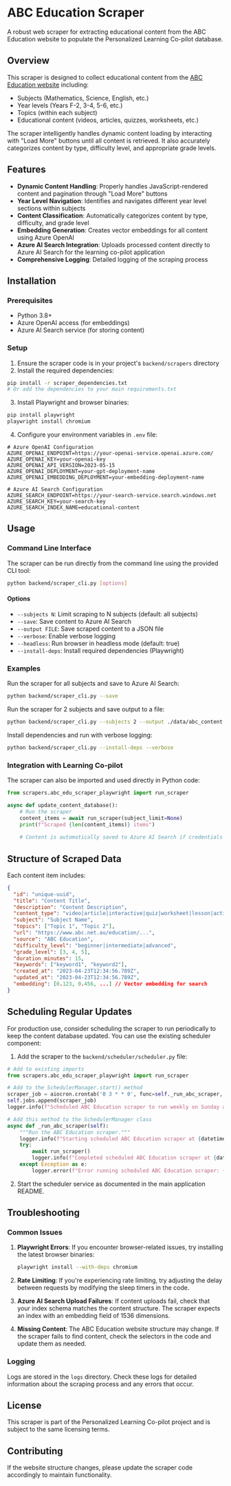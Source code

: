 # ABC Education Scraper

A robust web scraper for extracting educational content from the ABC Education website to populate the Personalized Learning Co-pilot database.

## Overview

This scraper is designed to collect educational content from the [ABC Education website](https://www.abc.net.au/education/subjects-and-topics) including:

- Subjects (Mathematics, Science, English, etc.)
- Year levels (Years F-2, 3-4, 5-6, etc.)
- Topics (within each subject)
- Educational content (videos, articles, quizzes, worksheets, etc.)

The scraper intelligently handles dynamic content loading by interacting with "Load More" buttons until all content is retrieved. It also accurately categorizes content by type, difficulty level, and appropriate grade levels.

## Features

- **Dynamic Content Handling**: Properly handles JavaScript-rendered content and pagination through "Load More" buttons
- **Year Level Navigation**: Identifies and navigates different year level sections within subjects
- **Content Classification**: Automatically categorizes content by type, difficulty, and grade level
- **Embedding Generation**: Creates vector embeddings for all content using Azure OpenAI
- **Azure AI Search Integration**: Uploads processed content directly to Azure AI Search for the learning co-pilot application
- **Comprehensive Logging**: Detailed logging of the scraping process

## Installation

### Prerequisites

- Python 3.8+
- Azure OpenAI access (for embeddings)
- Azure AI Search service (for storing content)

### Setup

1. Ensure the scraper code is in your project's `backend/scrapers` directory
2. Install the required dependencies:

```bash
pip install -r scraper_dependencies.txt
# Or add the dependencies to your main requirements.txt
```

3. Install Playwright and browser binaries:

```bash
pip install playwright
playwright install chromium
```

4. Configure your environment variables in `.env` file:

```
# Azure OpenAI Configuration
AZURE_OPENAI_ENDPOINT=https://your-openai-service.openai.azure.com/
AZURE_OPENAI_KEY=your-openai-key
AZURE_OPENAI_API_VERSION=2023-05-15
AZURE_OPENAI_DEPLOYMENT=your-gpt-deployment-name
AZURE_OPENAI_EMBEDDING_DEPLOYMENT=your-embedding-deployment-name

# Azure AI Search Configuration
AZURE_SEARCH_ENDPOINT=https://your-search-service.search.windows.net
AZURE_SEARCH_KEY=your-search-key
AZURE_SEARCH_INDEX_NAME=educational-content
```

## Usage

### Command Line Interface

The scraper can be run directly from the command line using the provided CLI tool:

```bash
python backend/scraper_cli.py [options]
```

#### Options

- `--subjects N`: Limit scraping to N subjects (default: all subjects)
- `--save`: Save content to Azure AI Search
- `--output FILE`: Save scraped content to a JSON file
- `--verbose`: Enable verbose logging
- `--headless`: Run browser in headless mode (default: true)
- `--install-deps`: Install required dependencies (Playwright)

### Examples

Run the scraper for all subjects and save to Azure AI Search:

```bash
python backend/scraper_cli.py --save
```

Run the scraper for 2 subjects and save output to a file:

```bash
python backend/scraper_cli.py --subjects 2 --output ./data/abc_content.json
```

Install dependencies and run with verbose logging:

```bash
python backend/scraper_cli.py --install-deps --verbose
```

### Integration with Learning Co-pilot

The scraper can also be imported and used directly in Python code:

```python
from scrapers.abc_edu_scraper_playwright import run_scraper

async def update_content_database():
    # Run the scraper
    content_items = await run_scraper(subject_limit=None)
    print(f"Scraped {len(content_items)} items")
    
    # Content is automatically saved to Azure AI Search if credentials are provided
```

## Structure of Scraped Data

Each content item includes:

```json
{
  "id": "unique-uuid",
  "title": "Content Title",
  "description": "Content Description",
  "content_type": "video|article|interactive|quiz|worksheet|lesson|activity",
  "subject": "Subject Name",
  "topics": ["Topic 1", "Topic 2"],
  "url": "https://www.abc.net.au/education/...",
  "source": "ABC Education",
  "difficulty_level": "beginner|intermediate|advanced",
  "grade_level": [3, 4, 5],
  "duration_minutes": 15,
  "keywords": ["keyword1", "keyword2"],
  "created_at": "2023-04-23T12:34:56.789Z",
  "updated_at": "2023-04-23T12:34:56.789Z",
  "embedding": [0.123, 0.456, ...] // Vector embedding for search
}
```

## Scheduling Regular Updates

For production use, consider scheduling the scraper to run periodically to keep the content database updated. You can use the existing scheduler component:

1. Add the scraper to the `backend/scheduler/scheduler.py` file:

```python
# Add to existing imports
from scrapers.abc_edu_scraper_playwright import run_scraper

# Add to the SchedulerManager.start() method
scraper_job = aiocron.crontab('0 3 * * 0', func=self._run_abc_scraper, start=True)
self.jobs.append(scraper_job)
logger.info(f"Scheduled ABC Education scraper to run weekly on Sunday at 3 AM")

# Add this method to the SchedulerManager class
async def _run_abc_scraper(self):
    """Run the ABC Education scraper."""
    logger.info(f"Starting scheduled ABC Education scraper at {datetime.now()}")
    try:
        await run_scraper()
        logger.info(f"Completed scheduled ABC Education scraper at {datetime.now()}")
    except Exception as e:
        logger.error(f"Error running scheduled ABC Education scraper: {e}")
```

2. Start the scheduler service as documented in the main application README.

## Troubleshooting

### Common Issues

1. **Playwright Errors**: If you encounter browser-related issues, try installing the latest browser binaries:
   ```bash
   playwright install --with-deps chromium
   ```

2. **Rate Limiting**: If you're experiencing rate limiting, try adjusting the delay between requests by modifying the sleep timers in the code.

3. **Azure AI Search Upload Failures**: If content uploads fail, check that your index schema matches the content structure. The scraper expects an index with an embedding field of 1536 dimensions.

4. **Missing Content**: The ABC Education website structure may change. If the scraper fails to find content, check the selectors in the code and update them as needed.

### Logging

Logs are stored in the `logs` directory. Check these logs for detailed information about the scraping process and any errors that occur.

## License

This scraper is part of the Personalized Learning Co-pilot project and is subject to the same licensing terms.

## Contributing

If the website structure changes, please update the scraper code accordingly to maintain functionality.